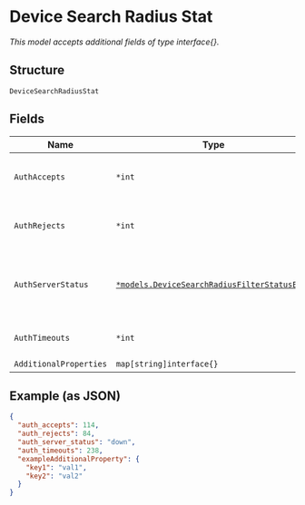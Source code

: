 
# Device Search Radius Stat

*This model accepts additional fields of type interface{}.*

## Structure

`DeviceSearchRadiusStat`

## Fields

| Name | Type | Tags | Description |
|  --- | --- | --- | --- |
| `AuthAccepts` | `*int` | Optional | Number of accepted authentication requests |
| `AuthRejects` | `*int` | Optional | Number of rejected authentication requests |
| `AuthServerStatus` | [`*models.DeviceSearchRadiusFilterStatusEnum`](../../doc/models/device-search-radius-filter-status-enum.md) | Optional | Status of the device search radius filter. enum: `up`, `down`, `unreachable` |
| `AuthTimeouts` | `*int` | Optional | Number of authentication timeouts |
| `AdditionalProperties` | `map[string]interface{}` | Optional | - |

## Example (as JSON)

```json
{
  "auth_accepts": 114,
  "auth_rejects": 84,
  "auth_server_status": "down",
  "auth_timeouts": 238,
  "exampleAdditionalProperty": {
    "key1": "val1",
    "key2": "val2"
  }
}
```

